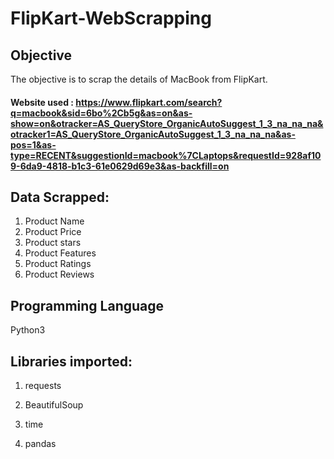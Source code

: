 # FlipKart-WebScrapping
## Objective
The objective is to scrap the details of MacBook from FlipKart.
#### Website used : https://www.flipkart.com/search?q=macbook&sid=6bo%2Cb5g&as=on&as-show=on&otracker=AS_QueryStore_OrganicAutoSuggest_1_3_na_na_na&otracker1=AS_QueryStore_OrganicAutoSuggest_1_3_na_na_na&as-pos=1&as-type=RECENT&suggestionId=macbook%7CLaptops&requestId=928af109-6da9-4818-b1c3-61e0629d69e3&as-backfill=on

## Data Scrapped:

1. Product Name
2. Product Price
3. Product stars
4. Product Features
5. Product Ratings
6. Product Reviews

## Programming Language 
Python3

## Libraries imported:

1. requests

2. BeautifulSoup

3. time

4. pandas

